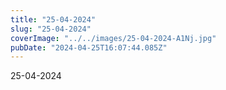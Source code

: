```yaml
---
title: "25-04-2024"
slug: "25-04-2024"
coverImage: "../../images/25-04-2024-A1Nj.jpg"
pubDate: "2024-04-25T16:07:44.085Z"
---
```


25-04-2024
